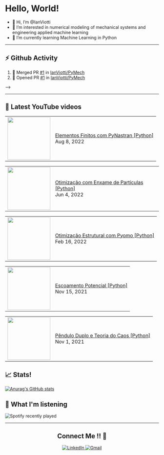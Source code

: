 <!---
IanViotti/IanViotti is a ✨ special ✨ repository because its `README.md` (this file) appears on your GitHub profile.
You can click the Preview link to take a look at your changes.
--->
# Hello, World!

- 👋 Hi, I’m @IanViotti
- 👀 I’m interested in numerical modeling of mechanical systems and engineering applied machine learning 
- 🌱 I’m currently learning Machine Learning in Python


----

## ⚡ Github Activity
<!--START_SECTION:activity-->
1. 🎉 Merged PR [#1](https://github.com/IanViotti/PyMech/pull/1) in [IanViotti/PyMech](https://github.com/IanViotti/PyMech)
2. 💪 Opened PR [#1](https://github.com/IanViotti/PyMech/pull/1) in [IanViotti/PyMech](https://github.com/IanViotti/PyMech)
<!--END_SECTION:activity-->
</p> -->

---

## 👀 Latest YouTube videos

<!-- BLOG-POST-LIST:START --><table><tr><td><a href="https://www.youtube.com/watch?v=GsCaQSSMG4c"><img width="140px" src="https://i.ytimg.com/vi/GsCaQSSMG4c/mqdefault.jpg"></a></td>
<td><a href="https://www.youtube.com/watch?v=GsCaQSSMG4c">Elementos Finitos com PyNastran [Python]</a><br/>Aug 8, 2022</td></tr></table>
<table><tr><td><a href="https://www.youtube.com/watch?v=OVvnL9Zf_t4"><img width="140px" src="https://i.ytimg.com/vi/OVvnL9Zf_t4/mqdefault.jpg"></a></td>
<td><a href="https://www.youtube.com/watch?v=OVvnL9Zf_t4">Otimização com Enxame de Partículas [Python]</a><br/>Jun 4, 2022</td></tr></table>
<table><tr><td><a href="https://www.youtube.com/watch?v=vD9_88WPVA4"><img width="140px" src="https://i.ytimg.com/vi/vD9_88WPVA4/mqdefault.jpg"></a></td>
<td><a href="https://www.youtube.com/watch?v=vD9_88WPVA4">Otimização Estrutural com Pyomo [Python]</a><br/>Feb 16, 2022</td></tr></table>
<table><tr><td><a href="https://www.youtube.com/watch?v=uMg87XQa44o"><img width="140px" src="https://i.ytimg.com/vi/uMg87XQa44o/mqdefault.jpg"></a></td>
<td><a href="https://www.youtube.com/watch?v=uMg87XQa44o">Escoamento Potencial [Python]</a><br/>Nov 15, 2021</td></tr></table>
<table><tr><td><a href="https://www.youtube.com/watch?v=-tvy-dsPwgo"><img width="140px" src="https://i.ytimg.com/vi/-tvy-dsPwgo/mqdefault.jpg"></a></td>
<td><a href="https://www.youtube.com/watch?v=-tvy-dsPwgo">Pêndulo Duplo e Teoria do Caos [Python]</a><br/>Nov 1, 2021</td></tr></table>
<!-- BLOG-POST-LIST:END -->

## 📈 Stats!

[![Anurag's GitHub stats](https://github-readme-stats.vercel.app/api?username=IanViotti&theme=radical)](https://github.com/IanViotti/github-readme-stats)

## 🎵 What I'm listening

![Spotify recently played](https://spotify-recently-played-readme.vercel.app/api?user=12165404946&count=3)

---

<h2 align="center">Connect Me !! 🤝</h2> 

<p align="center">
<a href="https://www.linkedin.com/in/ianviotti/" target="_blank">
<img alt="LinkedIn" src="https://img.shields.io/badge/linkedin%20-%230077B5.svg?&style=for-the-badge&logo=linkedin&logoColor=white"/>
</a>
<a href="mailto:ianviotti@hotmail.com">
<img alt="Gmail" src="https://img.shields.io/badge/Gmail-D14836?style=for-the-badge&logo=gmail&logoColor=white" />
</p> 
